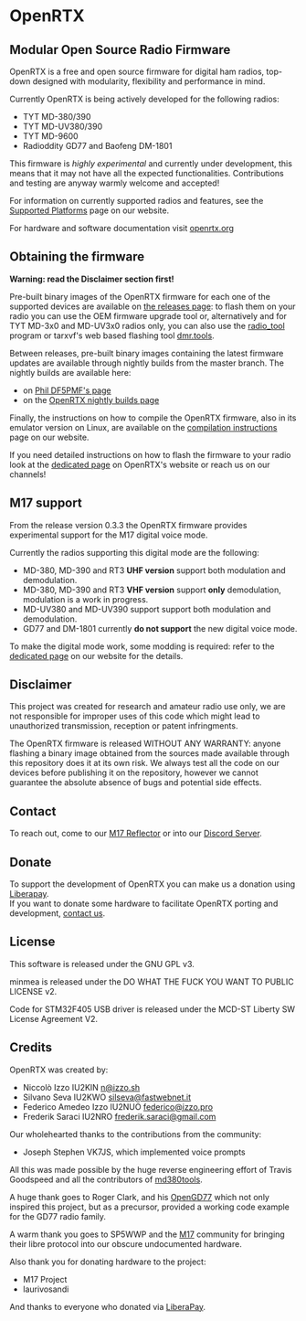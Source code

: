 # OpenRTX
## Modular Open Source Radio Firmware

OpenRTX is a free and open source firmware for digital ham radios, top-down designed
with modularity, flexibility and performance in mind.

Currently OpenRTX is being actively developed for the following radios:

- TYT MD-380/390
- TYT MD-UV380/390
- TYT MD-9600
- Radioddity GD77 and Baofeng DM-1801

This firmware is *highly experimental* and currently under development, this means
that it may not have all the expected functionalities. Contributions and testing
are anyway warmly welcome and accepted!

For information on currently supported radios and features, see the [Supported Platforms](https://openrtx.org/#/platforms) page on our website.

For hardware and software documentation visit [openrtx.org](https://openrtx.org/)

## Obtaining the firmware

**Warning: read the Disclaimer section first!**

Pre-built binary images of the OpenRTX firmware for each one of the supported devices are available on [the releases page](https://github.com/OpenRTX/OpenRTX/releases): to flash them on your radio you can use the OEM firmware upgrade tool or, alternatively and for TYT MD-3x0 and MD-UV3x0 radios only, you can also use the [radio_tool](https://github.com/v0l/radio_tool) program or tarxvf's web based flashing tool [dmr.tools](https://dmr.tools).

Between releases, pre-built binary images containing the latest firmware updates are available through nightly builds from the master branch.
The nightly builds are available here:
- on [Phil DF5PMF's page](https://openrtx.schinken-radio.de/nightly/)
- on the [OpenRTX nightly builds page](https://files.openrtx.org/nightly/)

Finally, the instructions on how to compile the OpenRTX firmware, also in its emulator version on Linux, are available on the [compilation instructions](https://openrtx.org/#/compiling) page on our website.

If you need detailed instructions on how to flash the firmware to your radio look at the [dedicated page](https://openrtx.org/#/user_guide) on OpenRTX's website or reach us on our channels!

## M17 support

From the release version 0.3.3 the OpenRTX firmware provides experimental support for the M17 digital voice mode.

Currently the radios supporting this digital mode are the following:
- MD-380, MD-390 and RT3 **UHF version** support both modulation and demodulation.
- MD-380, MD-390 and RT3 **VHF version** support **only** demodulation, modulation is a work in progress.
- MD-UV380 and MD-UV390 support support both modulation and demodulation.
- GD77 and DM-1801 currently **do not support** the new digital voice mode.

To make the digital mode work, some modding is required: refer to the [dedicated page](https://openrtx.org/#/hw_mods) on our website for the details.

## Disclaimer

This project was created for research and amateur radio use only, we are not
responsible for improper uses of this code which might lead to unauthorized
transmission, reception or patent infringments.

The OpenRTX firmware is released WITHOUT ANY WARRANTY: anyone flashing a binary
image obtained from the sources made available through this repository does it
at its own risk. We always test all the code on our devices before publishing it
on the repository, however we cannot guarantee the absolute absence of bugs and
potential side effects.

## Contact

To reach out, come to our [M17 Reflector](https://m17.openrtx.org) or into our [Discord Server](https://discord.gg/TbR2FVtMya).

## Donate

To support the development of OpenRTX you can make us a donation using [Liberapay](https://liberapay.com/OpenRTX/donate). \
If you want to donate some hardware to facilitate OpenRTX porting and development, [contact us](https://github.com/OpenRTX/OpenRTX#contact).

## License

This software is released under the GNU GPL v3.

minmea is released under the DO WHAT THE FUCK YOU WANT TO PUBLIC LICENSE v2.

Code for STM32F405 USB driver is released under the MCD-ST Liberty SW License Agreement V2.

## Credits

OpenRTX was created by:

- Niccolò Izzo IU2KIN <n@izzo.sh>
- Silvano Seva IU2KWO <silseva@fastwebnet.it>
- Federico Amedeo Izzo IU2NUO <federico@izzo.pro>
- Frederik Saraci IU2NRO <frederik.saraci@gmail.com>

Our wholehearted thanks to the contributions from the community:

- Joseph Stephen VK7JS, which implemented voice prompts

All this was made possible by the huge reverse engineering effort of Travis Goodspeed and all the contributors of [md380tools](https://github.com/travisgoodspeed/md380tools).

A huge thank goes to Roger Clark, and his [OpenGD77](https://github.com/rogerclarkmelbourne/OpenGD77) which not only inspired this project, but as a precursor, provided a working code example for the GD77 radio family.

A warm thank you goes to SP5WWP and the [M17](https://m17project.org) community for bringing their libre protocol into our obscure undocumented hardware.

Also thank you for donating hardware to the project:
* M17 Project
* laurivosandi

And thanks to everyone who donated via [LiberaPay](https://liberapay.com/OpenRTX/donate).
